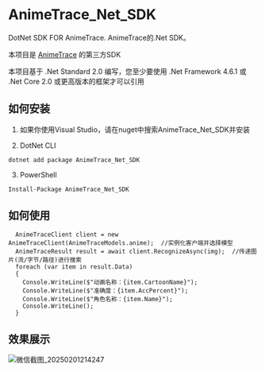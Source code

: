 # AnimeTrace_Net_SDK
DotNet SDK FOR AnimeTrace.  AnimeTrace的.Net SDK。

本项目是 [AnimeTrace](https://ai.animedb.cn/) 的第三方SDK

本项目基于 .Net Standard 2.0 编写，您至少要使用 .Net Framework 4.6.1 或 .Net Core 2.0 或更高版本的框架才可以引用

## 如何安装

1. 如果你使用Visual Studio，请在nuget中搜索AnimeTrace_Net_SDK并安装

2. DotNet CLI
```shell
dotnet add package AnimeTrace_Net_SDK
```
3. PowerShell
```shell
Install-Package AnimeTrace_Net_SDK
```

## 如何使用

```CSharp
  AnimeTraceClient client = new AnimeTraceClient(AnimeTraceModels.anime);  //实例化客户端并选择模型
  AnimeTraceResult result = await client.RecognizeAsync(img);  //传递图片(流/字节/路径)进行搜索
  foreach (var item in result.Data)
  {
    Console.WriteLine($"动画名称：{item.CartoonName}");
    Console.WriteLine($"准确度：{item.AccPercent}");
    Console.WriteLine($"角色名称：{item.Name}");
    Console.WriteLine();
  }
```

## 效果展示
![微信截图_20250201214247](https://github.com/user-attachments/assets/03ac392a-5149-47e1-b9f2-c43bd0bbb54f)
